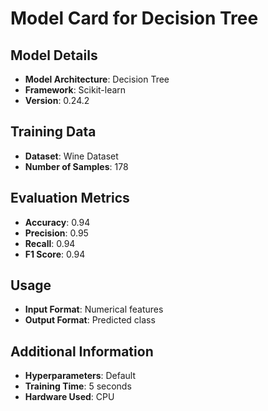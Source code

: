 
# Model Card for Decision Tree

## Model Details

- **Model Architecture**: Decision Tree
- **Framework**: Scikit-learn
- **Version**: 0.24.2

## Training Data

- **Dataset**: Wine Dataset
- **Number of Samples**: 178

## Evaluation Metrics

- **Accuracy**: 0.94
- **Precision**: 0.95
- **Recall**: 0.94
- **F1 Score**: 0.94

## Usage

- **Input Format**: Numerical features
- **Output Format**: Predicted class

## Additional Information

- **Hyperparameters**: Default
- **Training Time**: 5 seconds
- **Hardware Used**: CPU
